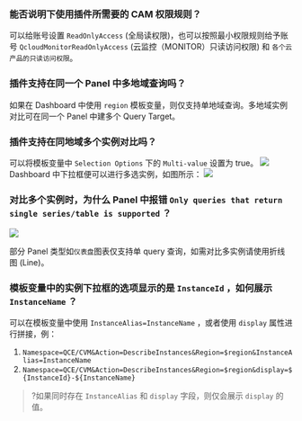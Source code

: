 
### 能否说明下使用插件所需要的 CAM 权限规则？
可以给账号设置 `ReadOnlyAccess` (全局读权限)，也可以按照最小权限规则给予账号 `QcloudMonitorReadOnlyAccess` (云监控（MONITOR）只读访问权限) 和 `各个云产品的只读访问权限`。

### 插件支持在同一个 Panel 中多地域查询吗？
如果在 Dashboard 中使用 `region` 模板变量，则仅支持单地域查询。多地域实例对比可在同一个 Panel 中建多个 Query Target。

### 插件支持在同地域多个实例对比吗？
可以将模板变量中 `Selection Options` 下的 `Multi-value` 设置为 true。
![](https://main.qcloudimg.com/raw/da6acdd13a5fd82b52de1ec53364c0c5.png)
 Dashboard 中下拉框便可以进行多选实例，如图所示：
![](https://main.qcloudimg.com/raw/041a8658cc5e349ab8a51e6d7c9f6c17.png)

### 对比多个实例时，为什么 Panel 中报错 `Only queries that return single series/table is supported` ？
![](https://main.qcloudimg.com/raw/35b75a1b7840e96df8b64940664233c7.png)

部分 Panel 类型如`仪表盘`图表仅支持单 query 查询，如需对比多实例请使用折线图 (Line)。

###  模板变量中的实例下拉框的选项显示的是 `InstanceId` ，如何展示 `InstanceName` ？

 可以在模板变量中使用 `InstanceAlias=InstanceName` ，或者使用 `display` 属性进行拼接，例：
  1. `Namespace=QCE/CVM&Action=DescribeInstances&Region=$region&InstanceAlias=InstanceName`
  2. `Namespace=QCE/CVM&Action=DescribeInstances&Region=$region&display=${InstanceId}-${InstanceName}`

>?如果同时存在 `InstanceAlias` 和 `display` 字段，则仅会展示 `display` 的值。
